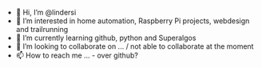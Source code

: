 - 👋 Hi, I’m @lindersi
- 👀 I’m interested in home automation, Raspberry Pi projects, webdesign and trailrunning
- 🌱 I’m currently learning github, python and Superalgos
- 💞️ I’m looking to collaborate on ... / not able to collaborate at the moment
- 📫 How to reach me ... - over github?

<!---
lindersi/lindersi is a ✨ special ✨ repository because its `README.md` (this file) appears on your GitHub profile.
You can click the Preview link to take a look at your changes.
--->
